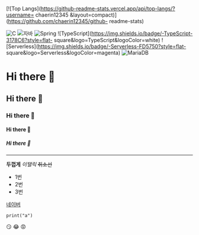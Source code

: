 [![Top Langs](https://github-readme-stats.vercel.app/api/top-langs/?username= chaerin12345 &layout=compact)](https://github.com/chaerin12345/github- readme-stats)


![C](https://img.shields.io/badge/-C-123456?style=flat-square&logo=C&logoColor=black) ![자바](https://img.shields.io/badge/-자바-007396?style=flat&logo=Java&logoColor=ffffff ) ![Spring](https://img.shields.io/badge/-Spring-6DB33F?style=for-the-badge&logo=Spring&logoColor=white) ![TypeScript](https://img.shields.io/badge/-TypeScript-3178C6?style=flat- square&logo=TypeScript&logoColor=white) ![Serverless](https://img.shields.io/badge/-Serverless-FD5750?style=flat- square&logo=Serverless&logoColor=magenta) ![MariaDB](https://img.shields.io/badge/-MariaDB-1F305F?style=flat-square&logo=mariadb&logoColor=white)

# Hi there 👋
## Hi there 👋
### Hi there 👋
#### Hi there 👋
##### Hi there 👋
---
**두껍게**
*이탤릭*
~~취소선~~
* 1번
* 2번
* 3번

[네이버](https://www.naver.com)

```
print("a")
```

:smirk:
:joy:
:rage:
